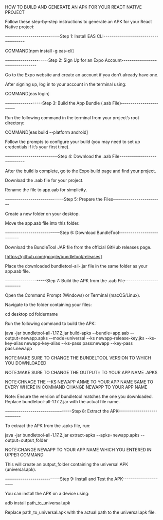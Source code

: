 HOW TO BUILD AND GENERATE AN APK FOR YOUR REACT NATIVE PROJECT

Follow these step-by-step instructions to generate an APK for your React Native project:

----------------------------Step 1: Install EAS CLI--------------------------------------

COMMAND[npm install -g eas-cli]

----------------------Step 2: Sign Up for an Expo Account----------------------------------

Go to the Expo website and create an account if you don’t already have one.

After signing up, log in to your account in the terminal using:

COMMAND[eas login]

-------------------Step 3: Build the App Bundle (.aab File)------------------------

Run the following command in the terminal from your project’s root directory:

COMMAND[eas build --platform android]

Follow the prompts to configure your build (you may need to set up credentials if it’s your first time).

---------------------------Step 4: Download the .aab File-----------------------------

After the build is complete, go to the Expo build page and find your project.

Download the .aab file for your project.

Rename the file to app.aab for simplicity.

------------------------------Step 5: Prepare the Files-------------------------

Create a new folder on your desktop.

Move the app.aab file into this folder.

----------------------------Step 6: Download BundleTool---------------------------

Download the BundleTool JAR file from the official GitHub releases page.

[https://github.com/google/bundletool/releases]

Place the downloaded bundletool-all-<version>.jar file in the same folder as your app.aab file.

---------------------Step 7: Build the APK from the .aab File-------------------------

Open the Command Prompt (Windows) or Terminal (macOS/Linux).

Navigate to the folder containing your files:

cd desktop
cd foldername

Run the following command to build the APK:

java -jar bundletool-all-1.17.2.jar build-apks --bundle=app.aab --output=newapp.apks --mode=universal --ks newapp-release-key.jks --ks-key-alias newapp-key-alias --ks-pass pass:newapp --key-pass pass:newapp

NOTE:MAKE SURE TO CHANGE THE BUNDELTOOL VERSION TO WHICH YOU DOWNLOADED 

NOTE:MAKE SURE TO CHANGE THE OUTPUT= TO YOUR APP NAME .APKS 

NOTE:CHNAGE THE --KS NEWAPP ANME TO YOUR APP NAME SAME TO EVERY WHERE IN COMMAND CHANGE NEWAPP TO YOUR APP NAME


Note: Ensure the version of bundletool matches the one you downloaded. Replace bundletool-all-1.17.2.jar with the actual file name.

----------------------------------Step 8: Extract the APK----------------------------

To extract the APK from the .apks file, run:

java -jar bundletool-all-1.17.2.jar extract-apks --apks=newapp.apks --output=output_folder

NOTE:CHANGE NEWAPP TO YOUR APP NAME WHICH YOU ENTERED IN UPPER COMMAND 

This will create an output_folder containing the universal APK (universal.apk).

----------------------------Step 9: Install and Test the APK----------------------

You can install the APK on a device using:

adb install path_to_universal.apk

Replace path_to_universal.apk with the actual path to the universal.apk file.
